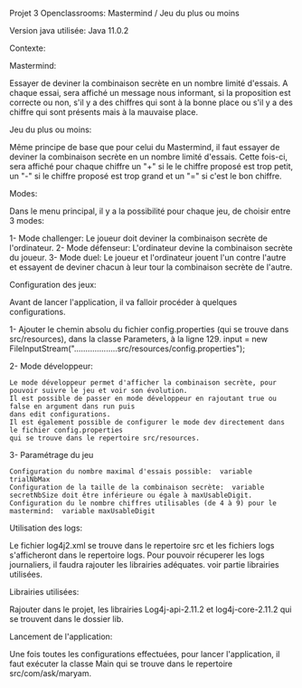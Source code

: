 Projet 3 Openclassrooms: Mastermind / Jeu du plus ou moins
  
  
 Version java utilisée:
 Java 11.0.2
 
  
 Contexte:
 
 Mastermind:
 
 Essayer de deviner la combinaison secrète en un nombre limité d'essais.
 A chaque essai, sera affiché un message nous informant, si la proposition est correcte ou non, 
 s'il y a des chiffres qui sont à la bonne place ou s'il y a des chiffre qui sont présents mais à la mauvaise place.
  
  
 Jeu du plus ou moins:
  
 Même principe de base que pour celui du Mastermind, il faut essayer de deviner la combinaison secrète 
 en un nombre limité d'essais. Cette fois-ci, sera affiché pour chaque chiffre un "+" si le le chiffre proposé est 
 trop petit, un "-" si le chiffre proposé est trop grand et un "=" si c'est le bon chiffre.
 
 
 Modes:
	
 Dans le menu principal, il y a la possibilité pour chaque jeu, de choisir entre 3 modes:
 
 1- Mode challenger: Le joueur doit deviner la combinaison secrète de l'ordinateur.
 2- Mode défenseur: L'ordinateur devine la combinaison secrète du joueur.
 3- Mode duel: Le joueur et l'ordinateur jouent l'un contre l'autre et essayent de deviner chacun à leur tour
 la combinaison secrète de l'autre.

 
 
 Configuration des jeux:

 Avant de lancer l'application, il va falloir procéder à quelques configurations.
 
 1- Ajouter le chemin absolu du fichier config.properties (qui se trouve dans src/resources), 
    dans la classe Parameters, à la ligne 129.
    input = new FileInputStream("...................src/resources/config.properties");
 
 2- Mode développeur:
 
	Le mode développeur permet d'afficher la combinaison secrète, pour pouvoir suivre le jeu et voir son évolution. 
	Il est possible de passer en mode développeur en rajoutant true ou false en argument dans run puis 
	dans edit configurations.
	Il est également possible de configurer le mode dev directement dans le fichier config.properties 
	qui se trouve dans le repertoire src/resources.
  
 3- Paramétrage du jeu
 
	Configuration du nombre maximal d'essais possible:	variable trialNbMax
	Configuration de la taille de la combinaison secrète:  variable secretNbSize doit être inférieure ou égale à maxUsableDigit.
	Configuration du le nombre chiffres utilisables (de 4 à 9) pour le mastermind:  variable maxUsableDigit
  
 
 Utilisation des logs:

 Le fichier log4j2.xml se trouve dans le repertoire src et les fichiers logs s'afficheront dans le repertoire logs.
 Pour pouvoir récuperer les logs journaliers, il faudra rajouter les librairies adéquates.
 voir partie librairies utilisées.
 
 
 Librairies utilisées:
	
 Rajouter dans le projet, les librairies Log4j-api-2.11.2 et log4j-core-2.11.2 qui se trouvent dans le dossier lib.
  
  
 Lancement de l'application:
	
 Une fois toutes les configurations effectuées, pour lancer l'application, il faut exécuter la classe Main 
 qui se trouve dans le repertoire src/com/ask/maryam.
